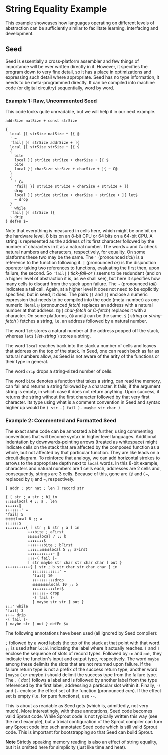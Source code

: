 # String Equality Example

This example showcases how languages operating on different levels of abstraction can be sufficiently similar to facilitate learning, interfacing and development.

## Seed

Seed is essentially a cross-platform assembler and few things of importance will be ever written directly in it. 
However, it specifies the program down to very fine detail, so it has a place in optimizations and expressing 
such detail where appropriate. Seed has no type information, it needs to be meta-programmed directly. It can be 
compiled into machine code (or digital circuitry) sequentially, word by word.

### Example 1: Raw, Uncommented Seed

This code looks quite unreadable, but we will help it in our next example.

```
addrSize natSize + const strSize

{
  local }[ strSize natSize + ]{ @
  ' =
  'fail| }[ strSize addrSize + ]{
  local }[ strSize strSize + ]{ $
  {
    bite
    local }[ strSize strSize + charSize + ]{ $
    bite
    local }[ charSize strSize + charSize + ]{ ~ C@
  }
  {
    ' C=
    'fail| }[ strSize strSize + charSize + strSize + ]{
    drop
    local }[ strSize strSize + charSize + strSize + ]{ let$
    ~ drop
  }
  ' while
  'fail| }[ strSize ]{
  ~ drip
} defFn $=
```

Note that everything is measured in cells here, which might be one bit on the 
hardware level, 8 bits on an 8-bit CPU or 64 bits on a 64-bit CPU. A string is 
represented as the address of its first character followed by the number of 
characters in it as a natural number. The words `=` and `C=` check natural numbers 
and characters, respectively, for equality. On some platforms these two may be 
the same. The `'` (pronounced *tick*) is a reference to the function following it. 
`|` (pronounced *or*) is the disjunction operator taking two references to functions, 
evaluating the first then, upon failure, the second. So `'fail|` ( *tick-fail-or* ) 
seems to be redundant (and on a higher level of abstraction it is, as we shall see), 
but here it specifies how many cells to discard from the stack upon failure. The 
`~` (pronounced *tail*) indicates a tail call. Again, at a higher level it does not 
need to be explicitly specified, but in seed, it does. The pairs `}[` and `]{` enclose 
a numeric expression that needs to be compiled into the code (meta-number) as one 
numeric literal. `@` (pronounced *fetch*) replaces an address with a natural number 
at that address. `C@` ( *char-fetch* or *C-fetch*) replaces it with a character. 
On some platforms, `C@` and `@` can be the same. `$` ( *string* or *string-fetch* )
fetches a string, i.e. an address followed by a natural number.

The word `let` stores a natural number at the address popped off the stack, whereas 
`let$` ( *let-string* ) stores a string.

The word `local` reaches back into the stack a number of cells and leaves that address 
on the top of the stack. In Seed, one can reach back as far as natural numbers allow, as 
Seed is not aware of the arity of the functions or their type in general.

The word `drip` drops a string-sized number of cells.

The word `bite` denotes a function that takes a string, can read the memory, 
can fail and returns a string followed by a character. It fails, if the argument 
string is empty, in which case it does not return anything. Upon success, it 
returns the string without the first character followed by that very first character. 
Its type using what is a comment convention in Seed and syntax higher up would be 
`( str -( fail )- maybe str char )` 


### Example 2: Commented and Formatted Seed

The exact same code can be annotated a bit further, using commenting conventions 
that will become syntax in higher level languages. Additional indentation by 
downwards-pointing arrows (treated as whitespace) might indicate cells on the stack 
that are affected by the composed function as a whole, but not affected by that 
particular function. They are like leads on a circuit diagram. To reinforce that 
analogy, we can add horizontal strokes to arrows to the appropriate depth next to `local` 
words. In this 8-bit example, characters and natural numbers are 1 cells each, 
addresses are 2 cells and, consequently, strings are 3 cells. Because of this, 
gone are `C@` and `C=`, replaced by `@` and `=`, respectively.

```
[ addr ; ptr nat ; len ] record str

{ [ str ; a str ; b] in
↓↓⤈⤈⤈⤈local 4 ;; a . len
↓↓↓↓↓↓@
↓↓↓↓↓↓↓' =
'fail| 5
⤈⤈⤈⤈⤈⤈local 6 ;; a
↓↓↓↓↓↓$
↓↓↓↓↓↓↓↓↓{ [ str ; b str ; a ] in
          ↓↓↓bite ; aFirst
          ⤈⤈⤈⤈⤈⤈⤈local 7 ;; b
          ↓↓↓↓↓↓↓$
          ↓↓↓↓↓↓↓bite ; bFirst
          ↓↓↓↓↓↓⤈⤈⤈⤈⤈local 5 ;; aFirst
          ↓↓↓↓↓↓↓↓↓↓↓~ @
          ↓↓↓-( fail )-
          [ str maybe str char str char char ] out }
↓↓↓↓↓↓↓↓↓↓↓{ [ str ; b str char str char char ] in
            ↓↓↓↓↓↓↓↓↓↓↓↓' =
            'fail| 10
            ↓↓↓↓↓↓↓↓↓↓drop
            ⤈⤈⤈⤈⤈⤈⤈⤈⤈⤈local 10 ;; b
            ↓↓↓↓↓↓↓↓↓↓let$
            ↓↓↓↓↓↓~ drop
            -( fail )-
            [ maybe str str ] out }
↓↓↓' while
'fail| 3
↓↓↓~ drip
-( fail )-
[ maybe str ] out } defFn $=
```

The following annotations have been used (all ignored by Seed compiler):

`;` followed by a word labels the top of the stack at that point with that 
word. `;;` is used after `local` indicating the label where it actually reaches.
`[` and `]` enclose the sequence of slots of record types. Followed by `in` and 
`out`, they indicate the function's input and output type, respectively. The word 
`maybe` among these delimits the slots that are not returned upon failure. 
If the failure return type is not a prefix of the success return type, another word 
`|maybe` ( *or-maybe* ) should delimit the success type from the failure type. 
The `.` ( *dot* ) follows a label and is followed by another label from the type 
referenced by the first label, addressing a particular slot within it. Finally, 
`-(` and `)-` enclose the effect set of the function (pronounced *can*). If the 
effect set is empty (i.e. for pure functions), use `--`.

This is about as readable as Seed gets (which is, admittedly, not very much). 
More interestingly, with these annotations, Seed code becomes valid Sprout code. 
While Sprout code is not typically written this way (see the next example), but 
a trivial configuration of the Sprout compiler can turn any Sprout code into such 
annotated Seed code which is still valid Sprout code. This is important for 
bootstrapping so that Seed can build Sprout.

**Note** Strictly speaking memory reading is also an effect of string equality, but it is 
omitted here for simplicity (just like time and heat). 
